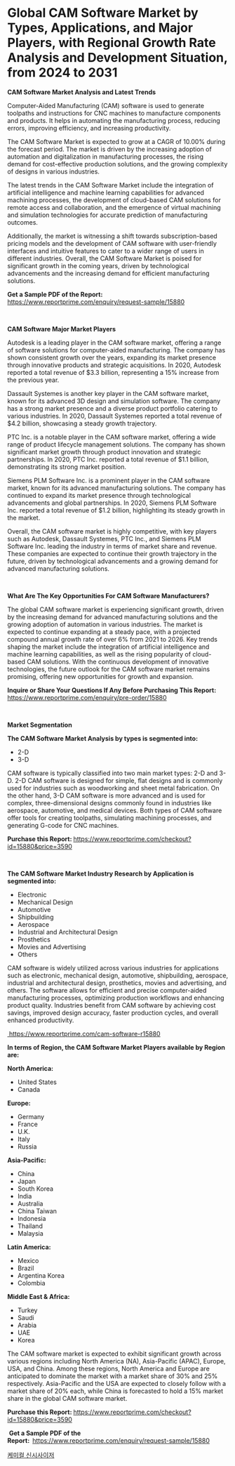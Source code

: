 <p><h1>Global CAM Software Market by Types, Applications, and Major Players, with Regional Growth Rate Analysis and Development Situation, from 2024 to 2031</h1></p><p><strong>CAM Software Market Analysis and Latest Trends</strong></p>
<p><p>Computer-Aided Manufacturing (CAM) software is used to generate toolpaths and instructions for CNC machines to manufacture components and products. It helps in automating the manufacturing process, reducing errors, improving efficiency, and increasing productivity.</p><p>The CAM Software Market is expected to grow at a CAGR of 10.00% during the forecast period. The market is driven by the increasing adoption of automation and digitalization in manufacturing processes, the rising demand for cost-effective production solutions, and the growing complexity of designs in various industries.</p><p>The latest trends in the CAM Software Market include the integration of artificial intelligence and machine learning capabilities for advanced machining processes, the development of cloud-based CAM solutions for remote access and collaboration, and the emergence of virtual machining and simulation technologies for accurate prediction of manufacturing outcomes.</p><p>Additionally, the market is witnessing a shift towards subscription-based pricing models and the development of CAM software with user-friendly interfaces and intuitive features to cater to a wider range of users in different industries. Overall, the CAM Software Market is poised for significant growth in the coming years, driven by technological advancements and the increasing demand for efficient manufacturing solutions.</p></p>
<p><strong>Get a Sample PDF of the Report:&nbsp;</strong> <a href="https://www.reportprime.com/enquiry/request-sample/15880">https://www.reportprime.com/enquiry/request-sample/15880</a></p>
<p>&nbsp;</p>
<p><strong>CAM Software Major Market Players</strong></p>
<p><p>Autodesk is a leading player in the CAM software market, offering a range of software solutions for computer-aided manufacturing. The company has shown consistent growth over the years, expanding its market presence through innovative products and strategic acquisitions. In 2020, Autodesk reported a total revenue of $3.3 billion, representing a 15% increase from the previous year.</p><p>Dassault Systemes is another key player in the CAM software market, known for its advanced 3D design and simulation software. The company has a strong market presence and a diverse product portfolio catering to various industries. In 2020, Dassault Systemes reported a total revenue of $4.2 billion, showcasing a steady growth trajectory.</p><p>PTC Inc. is a notable player in the CAM software market, offering a wide range of product lifecycle management solutions. The company has shown significant market growth through product innovation and strategic partnerships. In 2020, PTC Inc. reported a total revenue of $1.1 billion, demonstrating its strong market position.</p><p>Siemens PLM Software Inc. is a prominent player in the CAM software market, known for its advanced manufacturing solutions. The company has continued to expand its market presence through technological advancements and global partnerships. In 2020, Siemens PLM Software Inc. reported a total revenue of $1.2 billion, highlighting its steady growth in the market.</p><p>Overall, the CAM software market is highly competitive, with key players such as Autodesk, Dassault Systemes, PTC Inc., and Siemens PLM Software Inc. leading the industry in terms of market share and revenue. These companies are expected to continue their growth trajectory in the future, driven by technological advancements and a growing demand for advanced manufacturing solutions.</p></p>
<p>&nbsp;</p>
<p><strong>What Are The Key Opportunities For CAM Software Manufacturers?</strong></p>
<p><p>The global CAM software market is experiencing significant growth, driven by the increasing demand for advanced manufacturing solutions and the growing adoption of automation in various industries. The market is expected to continue expanding at a steady pace, with a projected compound annual growth rate of over 6% from 2021 to 2026. Key trends shaping the market include the integration of artificial intelligence and machine learning capabilities, as well as the rising popularity of cloud-based CAM solutions. With the continuous development of innovative technologies, the future outlook for the CAM software market remains promising, offering new opportunities for growth and expansion.</p></p>
<p><strong>Inquire or Share Your Questions If Any Before Purchasing This Report:</strong> <a href="https://www.reportprime.com/enquiry/pre-order/15880">https://www.reportprime.com/enquiry/pre-order/15880</a></p>
<p>&nbsp;</p>
<p><strong>Market Segmentation</strong></p>
<p><strong>The CAM Software Market Analysis by types is segmented into:</strong></p>
<p><ul><li>2-D</li><li>3-D</li></ul></p>
<p><p>CAM software is typically classified into two main market types: 2-D and 3-D. 2-D CAM software is designed for simple, flat designs and is commonly used for industries such as woodworking and sheet metal fabrication. On the other hand, 3-D CAM software is more advanced and is used for complex, three-dimensional designs commonly found in industries like aerospace, automotive, and medical devices. Both types of CAM software offer tools for creating toolpaths, simulating machining processes, and generating G-code for CNC machines.</p></p>
<p><strong>Purchase this Report:&nbsp;</strong><a href="https://www.reportprime.com/checkout?id=15880&price=3590">https://www.reportprime.com/checkout?id=15880&price=3590</a></p>
<p>&nbsp;</p>
<p><strong>The CAM Software Market Industry Research by Application is segmented into:</strong></p>
<p><ul><li>Electronic</li><li>Mechanical Design</li><li>Automotive</li><li>Shipbuilding</li><li>Aerospace</li><li>Industrial and Architectural Design</li><li>Prosthetics</li><li>Movies and Advertising</li><li>Others</li></ul></p>
<p><p>CAM software is widely utilized across various industries for applications such as electronic, mechanical design, automotive, shipbuilding, aerospace, industrial and architectural design, prosthetics, movies and advertising, and others. The software allows for efficient and precise computer-aided manufacturing processes, optimizing production workflows and enhancing product quality. Industries benefit from CAM software by achieving cost savings, improved design accuracy, faster production cycles, and overall enhanced productivity.</p></p>
<p><a href="https://www.reportprime.com/cam-software-r15880">&nbsp;https://www.reportprime.com/cam-software-r15880</a></p>
<p><strong>In terms of Region, the CAM Software Market Players available by Region are:</strong></p>
<p>
    <p> <strong> North America: </strong>
        <ul>
            <li>United States</li>
            <li>Canada</li>
        </ul>
        </p> 
    <p> <strong> Europe: </strong>
        <ul>
            <li>Germany</li>
            <li>France</li>
            <li>U.K.</li>
            <li>Italy</li>
            <li>Russia</li>
        </ul>
        </p> 
    <p> <strong> Asia-Pacific: </strong>
        <ul>
            <li>China</li>
            <li>Japan</li>
            <li>South Korea</li>
            <li>India</li>
            <li>Australia</li>
            <li>China Taiwan</li>
            <li>Indonesia</li>
            <li>Thailand</li>
            <li>Malaysia</li>
        </ul>
        </p> 
    <p> <strong> Latin America: </strong>
        <ul>
            <li>Mexico</li>
            <li>Brazil</li>
            <li>Argentina Korea</li>
            <li>Colombia</li>
        </ul>
        </p> 
    <p> <strong> Middle East & Africa: </strong>
        <ul>
            <li>Turkey</li>
            <li>Saudi</li>
            <li>Arabia</li>
            <li>UAE</li>
            <li>Korea</li>
        </ul>
    </p>
    </p>
<p><p>The CAM software market is expected to exhibit significant growth across various regions including North America (NA), Asia-Pacific (APAC), Europe, USA, and China. Among these regions, North America and Europe are anticipated to dominate the market with a market share of 30% and 25% respectively. Asia-Pacific and the USA are expected to closely follow with a market share of 20% each, while China is forecasted to hold a 15% market share in the global CAM software market.</p></p>
<p><strong>Purchase this Report: </strong><a href="https://www.reportprime.com/checkout?id=15880&price=3590">https://www.reportprime.com/checkout?id=15880&price=3590</a></p>
<p>&nbsp;<strong>Get a Sample PDF of the Report:&nbsp;&nbsp;</strong><a href="https://www.reportprime.com/enquiry/request-sample/15880">https://www.reportprime.com/enquiry/request-sample/15880</a></p>
<p><strong></strong></p>
<p><p><a href="https://medium.com/@maryamsipes/%ED%99%94%ED%95%99-%ED%95%A9%EC%84%B1%EA%B8%B0-%EC%8B%9C%EC%9E%A5-%ED%86%B5%EC%B0%B0-%EC%8B%9C%EC%9E%A5-%EB%8F%99%ED%96%A5-%EC%84%B1%EC%9E%A5-2024%EB%85%84%EB%B6%80%ED%84%B0-2031%EB%85%84%EA%B9%8C%EC%A7%80-%EC%98%88%EC%B8%A1%EB%90%9C-%EA%B2%83-2abb1588a262">케미컬 신시사이저</a></p></p>